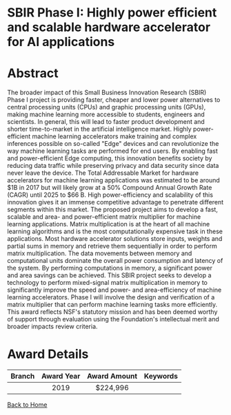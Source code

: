 
SBIR Phase I: Highly power efficient and scalable hardware accelerator for AI applications
==========================================================================================

# Abstract


The broader impact of this Small Business Innovation Research (SBIR) Phase I project is providing faster, cheaper and lower power alternatives to central processing units (CPUs) and graphic processing units (GPUs), making machine learning more accessible to students, engineers and scientists. In general, this will lead to faster product development and shorter time-to-market in the artificial intelligence market. Highly power-efficient machine learning accelerators make training and complex inferences possible on so-called "Edge" devices and can revolutionize the way machine learning tasks are performed for end users. By enabling fast and power-efficient Edge computing, this innovation benefits society by reducing data traffic while preserving privacy and data security since data never leave the device. The Total Addressable Market for hardware accelerators for machine learning applications was estimated to be around $1B in 2017 but will likely grow at a 50% Compound Annual Growth Rate (CAGR) until 2025 to $66 B. High power-efficiency and scalability of this innovation gives it an immense competitive advantage to penetrate different segments within this market. The proposed project aims to develop a fast, scalable and area- and power-efficient matrix multiplier for machine learning applications. Matrix multiplication is at the heart of all machine learning algorithms and is the most computationally expensive task in these applications. Most hardware accelerator solutions store inputs, weights and partial sums in memory and retrieve them sequentially in order to perform matrix multiplication. The data movements between memory and computational units dominate the overall power consumption and latency of the system. By performing computations in memory, a significant power and area savings can be achieved. This SBIR project seeks to develop a technology to perform mixed-signal matrix multiplication in memory to significantly improve the speed and power- and area-efficiency of machine learning accelerators. Phase I will involve the design and verification of a matrix multiplier that can perform machine learning tasks more efficiently. This award reflects NSF's statutory mission and has been deemed worthy of support through evaluation using the Foundation's intellectual merit and broader impacts review criteria.  

# Award Details

|Branch|Award Year|Award Amount|Keywords|
| :---: | :---: | :---: | :---: |
||2019|$224,996||
  
  


[Back to Home](https://github.com/chrischow/dod_sbir_awards#538)